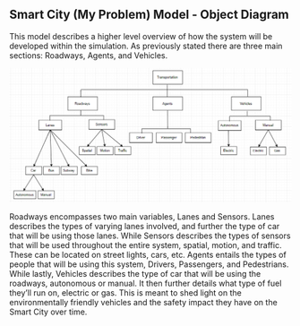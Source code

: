 ## Smart City (My Problem) Model - Object Diagram

This model describes a higher level overview of how the system will be developed within the simulation. As previously stated there are three main sections: Roadways, Agents, and Vehicles.


![Object Diagram](../images/Object_diagram.PNG)

Roadways encompasses two main variables, Lanes and Sensors. Lanes describes the types of varying lanes involved, and further the type of car that will be using those lanes. While Sensors describes the types of sensors that will be used throughout the entire system, spatial, motion, and traffic. These can be located on street lights, cars, etc. Agents entails the types of people that will be using this system, Drivers, Passengers, and Pedestrians. While lastly, Vehicles describes the type of car that will be using the roadways, autonomous or manual. It then further details what type of fuel they’ll run on, electric or gas. This is meant to shed light on the environmentally friendly vehicles and the safety impact they have on the Smart City over time.
